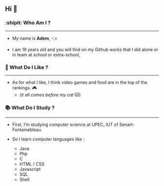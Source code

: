 ## Hi  👋


### :shipit: Who Am I ? 
---

* My name is **Adem**, :point_left:

* I am 19 years old and you will find on my Github works that I did alone or in team at school or extra-school,







### 💫 What Do I Like ?
---

* As for what I like, I think video games and food are in the top of the rankings. :video_game:
  + (*it all comes before my cat* :cat:) 





### 📚 What Do I Study ?
---

* First, I’m studying computer science at UPEC, IUT of Senart-Fontainebleau.

* So I learn computer languages like :

  + Java
  + Php
  + C
  + HTML / CSS
  + Javascript
  + SQL
  + Shell

